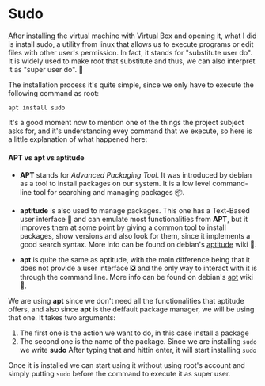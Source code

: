 # Sudo

After installing the virtual machine with Virtual Box and opening it, what I did is install sudo, a utility from linux that allows us to execute programs or edit files with other user's permission. In fact, it stands for "substitute user do". It is widely used to make root that substitute and thus, we can also interpret it as "super user do". 🦸

The installation process it's quite simple, since we only have to execute the following command as root:
```shell
apt install sudo
```
It's a good moment now to mention one of the things the project subject asks for, and it's understanding evey command that we execute, so here is a little explanation of what happened here:

#### APT vs apt vs aptitude

- **APT** stands for _Advanced Packaging Tool_. It was introduced by debian as a tool to install packages on our system. It is a low level command-line tool for searching and managing packages 📦.

- **aptitude** is also used to manage packages. This one has a Text-Based user interface 👾 and can emulate most functionalities from **APT**, but it improves them at some point by giving a common tool to install packages, show versions and also look for them, since it implements a good search syntax. More info can be found on debian's [aptitude](https://wiki.debian.org/Aptitude) wiki 📑.

- **apt** is quite the same as aptitude, with the main difference being that it does not provide a user interface ❎ and the only way to interact with it is through the command line. More info can be found on debian's [apt](https://wiki.debian.org/AptCLI) wiki 📑.

We are using **apt** since we don't need all the functionalities that aptitude offers, and also since **apt** is the deffault package manager, we will be using that one.
It takes two arguments: 
1. The first one is the action we want to do, in this case install a package
2. The second one is the name of the package. Since we are installing ``sudo`` we write **sudo**
After typing that and hittin enter, it will start installing ``sudo``

Once it is installed we can start using it without using root's account and simply putting ```sudo``` before the command to execute it as super user.



